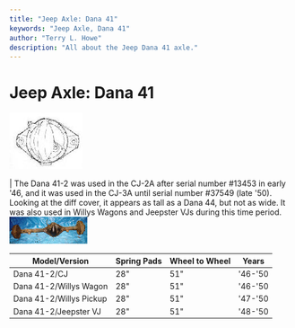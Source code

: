 ```yaml
---
title: "Jeep Axle: Dana 41"
keywords: "Jeep Axle, Dana 41"
author: "Terry L. Howe"
description: "All about the Jeep Dana 41 axle."
---
```

# Jeep Axle: Dana 41

[![Dana 41 diff cover](../../../img/axle/bwd41_.jpg)](../../../img/axle/bwd41.jpg)   

| The Dana 41-2 was used in the CJ-2A after serial number #13453 in early '46, and it was used in the CJ-3A until serial number #37549 (late '50). Looking at the diff cover, it appears as tall as a Dana 44, but not as wide. It was also used in Willys Wagons and Jeepster VJs during this time period. [![Dana 41 '46-'50 CJ](../../../img/axle/d41_.jpg)](../../../img/axle/d41.jpg)  

| Model/Version           | Spring Pads | Wheel to Wheel | Years   |
|-------------------------|-------------|----------------|---------|
| Dana 41-2/CJ            | 28"         | 51"            | '46-'50 |
| Dana 41-2/Willys Wagon  | 28"         | 51"            | '46-'50 |
| Dana 41-2/Willys Pickup | 28"         | 51"            | '47-'50 |
| Dana 41-2/Jeepster VJ   | 28"         | 51"            | '48-'50 |